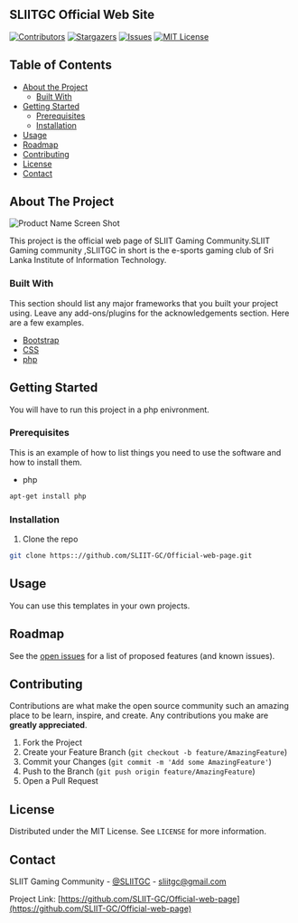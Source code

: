 ## SLIITGC Official Web Site

[![Contributors][contributors-shield]][contributors-url]
[![Stargazers][stars-shield]][stars-url]
[![Issues][issues-shield]][issues-url]
[![MIT License][license-shield]][license-url]






<!-- TABLE OF CONTENTS -->
## Table of Contents

* [About the Project](#about-the-project)
  * [Built With](#built-with)
* [Getting Started](#getting-started)
  * [Prerequisites](#prerequisites)
  * [Installation](#installation)
* [Usage](#usage)
* [Roadmap](#roadmap)
* [Contributing](#contributing)
* [License](#license)
* [Contact](#contact)




<!-- ABOUT THE PROJECT -->
## About The Project

![Product Name Screen Shot](http://imgs-info.ru/2019/10/01/1111.png)

This project is the official web page of SLIIT Gaming Community.SLIIT Gaming community ,SLIITGC in short is the e-sports gaming club of Sri Lanka Institute of Information Technology.



### Built With
This section should list any major frameworks that you built your project using. Leave any add-ons/plugins for the acknowledgements section. Here are a few examples.
* [Bootstrap](https://getbootstrap.com)
* [CSS](https://www.w3.org/Style/CSS/Overview.en.html)
* [php](https://www.php.net/)



<!-- GETTING STARTED -->
## Getting Started

You will have to run this project in a php enivronment.

### Prerequisites

This is an example of how to list things you need to use the software and how to install them.
* php
```sh
apt-get install php
```

### Installation

1. Clone the repo
```sh
git clone https:://github.com/SLIIT-GC/Official-web-page.git
```
    

<!-- USAGE EXAMPLES -->
## Usage

You can use this templates in your own projects.



<!-- ROADMAP -->
## Roadmap

See the [open issues](https://github.com/SLIIT-GC/Official-web-page/issues) for a list of proposed features (and known issues).



<!-- CONTRIBUTING -->
## Contributing

Contributions are what make the open source community such an amazing place to be learn, inspire, and create. Any contributions you make are **greatly appreciated**.

1. Fork the Project
2. Create your Feature Branch (`git checkout -b feature/AmazingFeature`)
3. Commit your Changes (`git commit -m 'Add some AmazingFeature'`)
4. Push to the Branch (`git push origin feature/AmazingFeature`)
5. Open a Pull Request



<!-- LICENSE -->
## License

Distributed under the MIT License. See `LICENSE` for more information.



<!-- CONTACT -->
## Contact

SLIIT Gaming Community - [@SLIITGC](https://twitter.com/sliitgc) - sliitgc@gmail.com

Project Link: [https://github.com/SLIIT-GC/Official-web-page](https://github.com/SLIIT-GC/Official-web-page)









<!-- MARKDOWN LINKS & IMAGES -->
<!-- https://www.markdownguide.org/basic-syntax/#reference-style-links -->
[contributors-shield]: https://img.shields.io/github/contributors/SLIIT-GC/Official-web-page.svg?style=flat-square
[contributors-url]: https://github.com/SLIIT-GC/Official-web-page/graphs/contributors
[forks-shield]: https://img.shields.io/github/forks/SLIIT-GC/Official-web-pagee
[forks-url]: https://github.com/SLIIT-GC/Official-web-page/network/members
[stars-shield]: https://img.shields.io/github/stars/SLIIT-GC/Official-web-page.svg?style=flat-square
[stars-url]: https://github.com/SLIIT-GC/Official-web-page/stargazers
[issues-shield]: https://img.shields.io/github/issues/SLIIT-GC/Official-web-page.svg?style=flat-square
[issues-url]: https://github.com/SLIIT-GC/Official-web-page/issues
[license-shield]: https://img.shields.io/github/license/SLIIT-GC/Official-web-page.svg?style=flat-square
[license-url]: https://github.com/SLIIT-GC/Official-web-pageblob/master/LICENSE.txt
[product-screenshot]: images/screenshot.png
